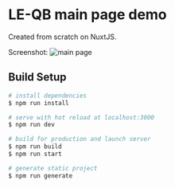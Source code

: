 # LE-QB main page demo

Created from scratch on NuxtJS.

Screenshot:
![main page](https://uc9225d6afa05bac17e9fc8b72d7.previews.dropboxusercontent.com/p/thumb/AAitXCbaX8w_7Cnpnwh_b0X7cdb-tzlcuAtE373fcpUkTl8BHzVTGHGlEgWXk-5Y8EDo6_sjHKC82ui1BFYtPQbIKmYEsmHXG5aAiU-dA96rsNMdlC2YXRXEDhuoIIx4uMIbWihEzyoz-EQaXdgEvy6SzQpPK_epZV9t_0DhCbC6458mfUXToztAlQDcf_3xS6-PIWBuwtTIkHrzzqhMEvJU-X14EAeWwejcAwSAS2ka_JocsyugtBD5mWahYjFatf7awqcaosIQKZ9hzs9fqW5dSZoT8_scxgziZHd9HI2iW2s6UcyTTq8dbOUKlSS-9z96eQ3T_hYsNjiUyvobt_oIg6ostsc4vYKv1amIUyo_eLuo9NxmvNmxQvGzUlbH0LAbD1dk3BaAvM1GW82yflKC/p.png?fv_content=true&size_mode=5)

## Build Setup

``` bash
# install dependencies
$ npm run install

# serve with hot reload at localhost:3000
$ npm run dev

# build for production and launch server
$ npm run build
$ npm run start

# generate static project
$ npm run generate
```
